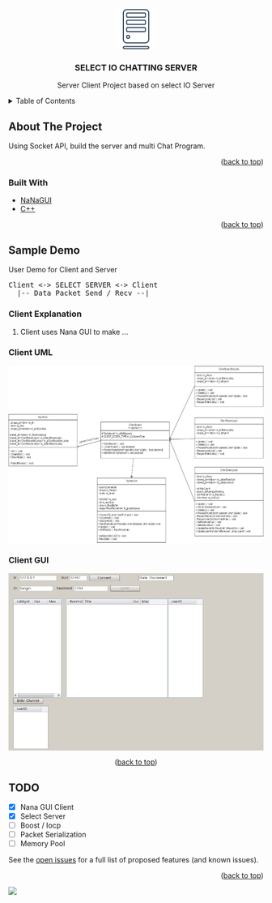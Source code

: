 <!-- PROJECT LOGO -->
<br />
<div align="center">
  <a href="https://github.com/UnknownParty/SelectIO-Chatting-Server">
    <img src="images/logo.png" alt="Logo" width="80" height="80">
  </a>

  <h3 align="center">SELECT IO CHATTING SERVER</h3>

  <p align="center">
    Server Client Project based on select IO Server 
  </p>
</div>


<!-- TABLE OF CONTENTS -->
<details>
  <summary>Table of Contents</summary>
  <ol>
    <li>
      <a href="#about-the-project">About The Project</a>
      <ul>
        <li><a href="#built-with">Built With</a></li>
      </ul>
    </li>
    <li><a href="#Sample-Demo">SampleDemo</a></li>
    <li><a href="#TODO">TODO</a></li>
  </ol>
</details>

<!-- ABOUT THE PROJECT -->
## About The Project

Using Socket API, build the server and multi  Chat Program. 

<p align="right">(<a href="#top">back to top</a>)</p>

### Built With

* [NaNaGUI](http://nanapro.org/en-us/)
* [C++](https://www.cplusplus.com/)

<p align="right">(<a href="#top">back to top</a>)</p>


<!-- USAGE EXAMPLES -->
## Sample Demo

User Demo for Client and Server 
<pre>
Client <-> SELECT SERVER <-> Client
  |-- Data Packet Send / Recv --|
</pre>

### Client Explanation
1. Client uses Nana GUI to make ...

### Client UML
<img src="images/Client.jpg" alt="Logo" align="center" width="600" height="350">

### Client GUI
<img src="images/ClientGUI.JPG" alt="Logo" align="center" width="600" height="350">

<p align="center">(<a href="#top">back to top</a>)</p>


<!-- TODO -->
## TODO

- [x] Nana GUI Client
- [x] Select Server
- [ ] Boost / Iocp
- [ ] Packet Serialization
- [ ] Memory Pool

See the [open issues](https://github.com/github_username/repo_name/issues) for a full list of proposed features (and known issues).

<p align="right">(<a href="#top">back to top</a>)</p>

<a href="mailto:sangin0829@gmail.com" target="_blank">
  <img src="https://img.shields.io/badge/Email-sangin0829%40gmail.com-yellow">
</a>